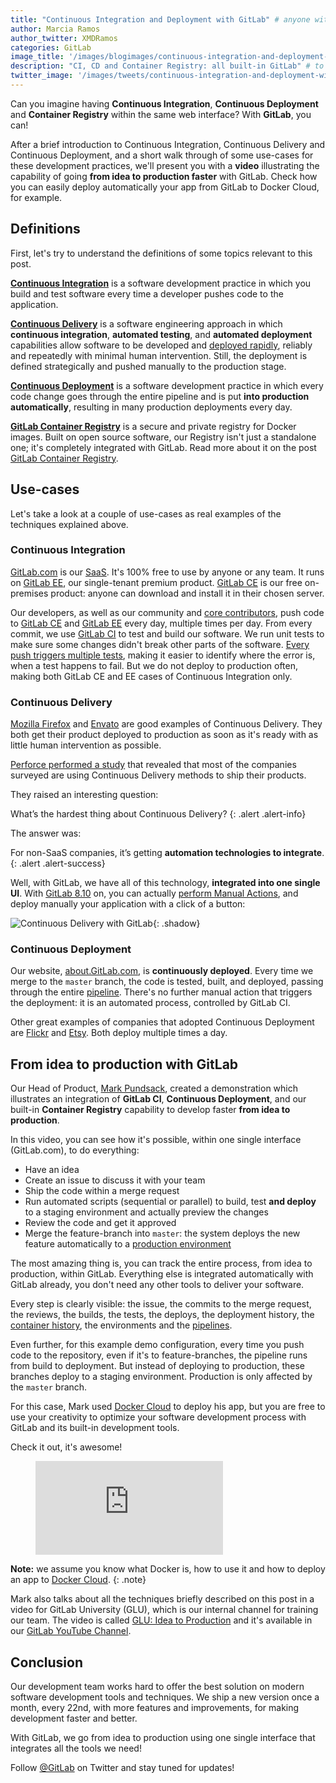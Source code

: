 ```yaml
---
title: "Continuous Integration and Deployment with GitLab" # anyone with a better idea?
author: Marcia Ramos
author_twitter: XMDRamos
categories: GitLab
image_title: '/images/blogimages/continuous-integration-and-deployment-with-gitlab-cover.png'
description: "CI, CD and Container Registry: all built-in GitLab" # to be improved
twitter_image: '/images/tweets/continuous-integration-and-deployment-with-gitlab.png'
---
```


Can you imagine having **Continuous Integration**, **Continuous Deployment**
and **Container Registry** within the same web interface? With **GitLab**, you can!

After a brief introduction to Continuous Integration, Continuous Delivery and Continuous Deployment,
and a short walk through of some use-cases for these development practices, we'll present you
with a **video** illustrating the capability of going **from idea to production faster** with
GitLab. Check how you can easily deploy automatically your app from GitLab to Docker Cloud, for example.

<!-- more -->

## Definitions

First, let's try to understand the definitions of some topics relevant to this post.

**[Continuous Integration][ci]** is a software development practice in which you build and test software
every time a developer pushes code to the application.

**[Continuous Delivery][cd]** is a software engineering approach in which **continuous integration**, **automated
testing**, and **automated deployment** capabilities allow software to be developed and [deployed rapidly],
reliably and repeatedly with minimal human intervention. Still, the deployment is defined strategically
and pushed manually to the production stage.

**[Continuous Deployment][cdp]** is a software development practice in which every code change goes through
the entire pipeline and is put **into production automatically**, resulting in many production
deployments every day.

**[GitLab Container Registry][registry-doc]** is a secure and private registry for Docker images. Built on
open source software, our Registry isn't just a standalone one; it's completely integrated with GitLab.
Read more about it on the post [GitLab Container Registry][Container Registry].

## Use-cases

Let's take a look at a couple of use-cases as real examples of the techniques explained above.

### Continuous Integration

[GitLab.com] is our [SaaS]. It's 100% free to use by anyone or any team. It runs on [GitLab EE],
our single-tenant premium product. [GitLab CE] is our free on-premises product:
anyone can download and install it in their chosen server.

Our developers, as well as our community and [core contributors][core], push code to [GitLab CE][ce-repo]
and [GitLab EE][ee-repo] every day, multiple times per day.
From every commit, we use [GitLab CI] to test and build our software. We run unit tests to make sure
some changes didn't break other parts of the software. [Every push triggers multiple tests][ce-pipes],
making it easier to identify where the error is, when a test happens to fail.
But we do not deploy to production often, making both GitLab CE and EE cases
of Continuous Integration only. <!-- to be reviewed/improved -->

### Continuous Delivery

[Mozilla Firefox][moz] and [Envato] are good examples of Continuous Delivery. They both get their product
deployed to production as soon as it's ready with as little human intervention as possible.

[Perforce performed a study][perforce] that revealed that most of the companies surveyed are using Continuous
Delivery methods to ship their products.

They raised an interesting question:

What’s the hardest thing about Continuous Delivery?
{: .alert .alert-info}

The answer was:

For non-SaaS companies, it’s getting **automation technologies to integrate**.
{: .alert .alert-success}

Well, with GitLab, we have all of this technology, **integrated into one single UI**. With [GitLab 8.10] on, you can
actually [perform Manual Actions], and deploy manually your application with a click of a button:

![Continuous Delivery with GitLab]{: .shadow}

### Continuous Deployment

Our website, [about.GitLab.com], is **continuously deployed**. Every time we merge to the
`master` branch, the code is tested, built, and deployed, passing through the entire [pipeline][com-pipe]. There's no
further manual action that triggers the deployment: it is an automated process, controlled by GitLab CI.

Other great examples of companies that adopted Continuous Deployment are [Flickr] and [Etsy].
Both deploy multiple times a day.

## From idea to production with GitLab

Our Head of Product, [Mark Pundsack], created a demonstration which illustrates an integration of **GitLab CI**,
**Continuous Deployment**, and our built-in **Container Registry** capability to develop faster
**from idea to production**.

In this video, you can see how it's possible, within one single interface (GitLab.com), to do everything:

- Have an idea
- Create an issue to discuss it with your team
- Ship the code within a merge request
- Run automated scripts (sequential or parallel) to build, test **and deploy** to a staging environment and actually preview the changes
- Review the code and get it approved
- Merge the feature-branch into `master`: the system deploys the new feature automatically to a [production environment][env]

The most amazing thing is, you can track the entire process, from idea to production, within GitLab. Everything else is
integrated automatically with GitLab already, you don't need any other tools to deliver your software.

Every step is clearly visible: the issue, the commits to the merge request, the reviews, the builds, the tests,
the deploys, the deployment history, the [container history], the environments and the [pipelines][mark-pipes].

Even further, for this example demo configuration, every time you push code to the repository, even if it's
to feature-branches, the pipeline runs from build to deployment. But instead of deploying to production,
these branches deploy to a staging environment. Production is only affected by the `master` branch.

For this case, Mark used [Docker Cloud] to deploy his app, but you are free to use your creativity to optimize your software
development process with GitLab and its built-in development tools.

Check it out, it's awesome!

<figure class="video_container">
  <iframe src="https://www.youtube.com/embed/pY4IbEXxxGY" frameborder="0" allowfullscreen="true"> </iframe>
</figure>

**Note:** we assume you know what Docker is, how to use it and how to deploy an app to [Docker Cloud].
{: .note}

Mark also talks about all the techniques briefly described on this post in a video for GitLab University (GLU), which is
our internal channel for training our team. The video is called [GLU: Idea to Production][glu] and it's available in our [GitLab YouTube Channel][youtube].

## Conclusion

Our development team works hard to offer the best solution on modern software development tools and techniques. We ship a new
version once a month, every 22nd, with more features and improvements, for making development faster and better.

With GitLab, we go from idea to production using one single interface that integrates all the tools we need!

Follow [@GitLab] on Twitter and stay tuned for updates!


<!-- identifiers -->

[about.GitLab.com]: /
[@GitLab]: https://twitter.com/gitlab
[ci]: https://en.wikipedia.org/wiki/Continuous_integration
[cd]: https://continuousdelivery.com/
[cdp]: https://www.airpair.com/continuous-deployment/posts/continuous-deployment-for-practical-people
[ce-pipes]: https://gitlab.com/gitlab-org/gitlab-ce/pipelines
[ce-repo]: https://gitlab.com/gitlab-org/gitlab-ce
[container history]: https://gitlab.com/gitlab-examples/docker-cloud/container_registry
[container registry]: /2016/05/23/gitlab-container-registry/
[core]: https://about.gitlab.com/core-team/
[com-pipe]: https://gitlab.com/gitlab-com/www-gitlab-com/pipelines
[deployed rapidly]: /2016/07/21/release-early-release-often/
[Docker Cloud]: https://cloud.docker.com/
[ee-repo]: https://gitlab.com/gitlab-org/gitlab-ee
[env]: https://about.gitlab.com/2016/06/22/gitlab-8-9-released/#environments-and-deployments-in-ci
[envato]: http://www.slideshare.net/johnpviner/bank-west-10-deploys-a-day-at-envato-published
[etsy]: https://www.infoq.com/news/2014/03/etsy-deploy-50-times-a-day
[flickr]: https://vimeo.com/24542044
[From idea to production]: /images/blogimages/idea-to-production.png
[GitLab 8.10]: /2016/07/22/gitlab-8-10-released/
[GitLab CE]: /downloads/
[GitLab CI]: /gitlab-ci/
[GitLab.com]: https://gitlab.com/users/sign_in
[GitLab EE]: /features/#enterprise
[glu]: https://www.youtube.com/watch?v=25pHyknRgEo
[Continuous Delivery with GitLab]: /images/8_10/ci_manual1.png
[mark-pipes]: https://gitlab.com/gitlab-examples/docker-cloud/pipelines
[Mark Pundsack]: https://twitter.com/MarkPundsack
[moz]: https://quality.mozilla.org/2014/10/continuous-delivery-a-generic-plan/
[perforce]: https://www.perforce.com/company/newsletter/2014/02/continuous-delivery-new-normal-software-development
[perform Manual Actions]: https://about.gitlab.com/2016/07/22/gitlab-8-10-released/#manual-actions-to-trigger-pipeline-jobs
[registry-doc]: http://docs.gitlab.com/ce/administration/container_registry.html
[SaaS]: https://en.wikipedia.org/wiki/Software_as_a_service
[youtube]: https://www.youtube.com/channel/UCnMGQ8QHMAnVIsI3xJrihhg